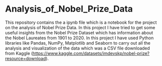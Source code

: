 # Analysis_of_Nobel_Prize_Data
This repository contains the a ipynb file which is a notebook for the project on the analysis of Nobel Prize Data. In this project I have tried to get some useful insights from the Nobel Prize Dataset which has information about the Nobel Laureates from 1901 to 2020. In this project I have used Python libraries like Pandas, NumPy, Matplotlib and Seaborn to carry out all the analysis and visualization of the data which was a CSV file downloaded from Kaggle (https://www.kaggle.com/datasets/imdevskp/nobel-prize?resource=download).
